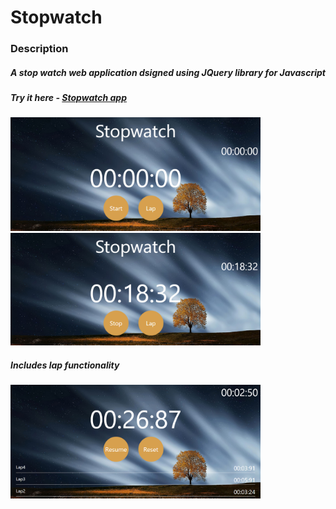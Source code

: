 # Stopwatch
<h3>Description</h3>
<h5>A stop watch web application dsigned using JQuery library for Javascript</h5>
<h5>Try it here - <a target="_blank" href="https://yavarmish.github.io/Stopwatch/">Stopwatch app</a></h5>


<div>
<span>
<img src="screenshots/ss1.png" width="400px">
<img src="screenshots/ss2.png" width="400px" >
</span>
<span>

<h5>Includes lap functionality</h5>
<img src="screenshots/ss3.png" width="400px">

</span>
</div>
